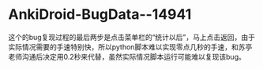 # AnkiDroid-BugData--14941
  这个的bug复现过程的最后两步是点击菜单栏的“统计以后”，马上点击返回，由于实际情况需要的手速特别快，所以python脚本难以实现零点几秒的手速，和苏亭老师沟通后决定用0.2秒来代替，虽然实际情况脚本运行可能难以复现该bug。
